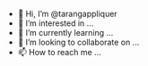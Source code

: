 - 👋 Hi, I’m @tarangappliquer
- 👀 I’m interested in ...
- 🌱 I’m currently learning ...
- 💞️ I’m looking to collaborate on ...
- 📫 How to reach me ...

<!---
tarangappliquer/tarangappliquer is a ✨ special ✨ repository because its `README.md` (this file) appears on your GitHub profile.
You can click the Preview link to take a look at your changes.
--->
